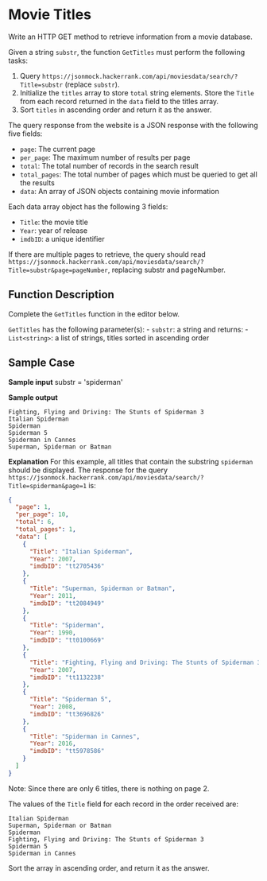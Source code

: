 ﻿# Movie Titles

Write an HTTP GET method to retrieve information from a movie database.

Given a string `substr`, the function `GetTitles` must perform the following tasks:

1. Query `https://jsonmock.hackerrank.com/api/moviesdata/search/?Title=substr` (replace `substr`). 
1. Initialize the `titles` array to store `total` string elements. Store the `Title` from each record returned in the `data` field to the titles array.
1. Sort `titles` in ascending order and return it as the answer.

The query response from the website is a JSON response with the following five fields:

- `page`: The current page
- `per_page`: The maximum number of results per page
- `total`: The total number of records in the search result
- `total_pages`: The total number of pages which must be queried to get all the results
- `data`: An array of JSON objects containing movie information

Each data array object has the following 3 fields:
- `Title`: the movie title
- `Year`: year of release
- `imdbID`: a unique identifier
 
If there are multiple pages to retrieve, the query should read `https://jsonmock.hackerrank.com/api/moviesdata/search/?Title=substr&page=pageNumber`, replacing substr and pageNumber.

## Function Description

Complete the `GetTitles` function in the editor below.

`GetTitles` has the following parameter(s):
    - `substr`: a string
and returns:
    - `List<string>`: a list of strings, titles sorted in ascending order

## Sample Case
**Sample input**
substr = 'spiderman'

**Sample output**
```
Fighting, Flying and Driving: The Stunts of Spiderman 3
Italian Spiderman
Spiderman
Spiderman 5
Spiderman in Cannes
Superman, Spiderman or Batman
```

**Explanation**
For this example, all titles that contain the substring `spiderman` should be displayed. The response for the query `https://jsonmock.hackerrank.com/api/moviesdata/search/?Title=spiderman&page=1` is:

```json
{
  "page": 1,
  "per_page": 10,
  "total": 6,
  "total_pages": 1,
  "data": [
    {
      "Title": "Italian Spiderman",
      "Year": 2007,
      "imdbID": "tt2705436"
    },
    {
      "Title": "Superman, Spiderman or Batman",
      "Year": 2011,
      "imdbID": "tt2084949"
    },
    {
      "Title": "Spiderman",
      "Year": 1990,
      "imdbID": "tt0100669"
    },
    {
      "Title": "Fighting, Flying and Driving: The Stunts of Spiderman 3",
      "Year": 2007,
      "imdbID": "tt1132238"
    },
    {
      "Title": "Spiderman 5",
      "Year": 2008,
      "imdbID": "tt3696826"
    },
    {
      "Title": "Spiderman in Cannes",
      "Year": 2016,
      "imdbID": "tt5978586"
    }
  ]
}
```

Note: Since there are only 6 titles, there is nothing on page 2.


The values of the `Title` field for each record in the order received are:
```
Italian Spiderman
Superman, Spiderman or Batman
Spiderman
Fighting, Flying and Driving: The Stunts of Spiderman 3
Spiderman 5
Spiderman in Cannes
```

Sort the array in ascending order, and return it as the answer.
